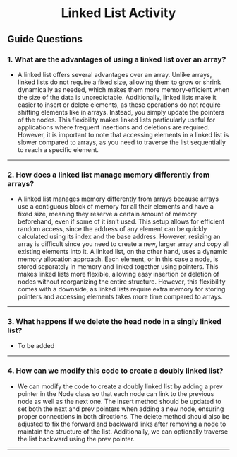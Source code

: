 <div align="center">

# Linked List Activity

</div>

## Guide Questions

### 1. **What are the advantages of using a linked list over an array?**
- A linked list offers several advantages over an array. Unlike arrays, linked lists do not require a fixed size, allowing them to grow or shrink dynamically as needed, which makes them more memory-efficient when the size of the data is unpredictable. Additionally, linked lists make it easier to insert or delete elements, as these operations do not require shifting elements like in arrays. Instead, you simply update the pointers of the nodes. This flexibility makes linked lists particularly useful for applications where frequent insertions and deletions are required. However, it is important to note that accessing elements in a linked list is slower compared to arrays, as you need to traverse the list sequentially to reach a specific element.

---

### 2. **How does a linked list manage memory differently from arrays?**
- A linked list manages memory differently from arrays because arrays use a contiguous block of memory for all their elements and have a fixed size, meaning they reserve a certain amount of memory beforehand, even if some of it isn’t used. This setup allows for efficient random access, since the address of any element can be quickly calculated using its index and the base address. However, resizing an array is difficult since you need to create a new, larger array and copy all existing elements into it. A linked list, on the other hand, uses a dynamic memory allocation approach. Each element, or in this case a node, is stored separately in memory and linked together using pointers. This makes linked lists more flexible, allowing easy insertion or deletion of nodes without reorganizing the entire structure. However, this flexibility comes with a downside, as linked lists require extra memory for storing pointers and accessing elements takes more time compared to arrays.

---

### 3. **What happens if we delete the head node in a singly linked list?**
- To be added

---

### 4. **How can we modify this code to create a doubly linked list?**
- We can modify the code to create a doubly linked list by adding a prev pointer in the Node class so that each node can link to the previous node as well as the next one. The insert method should be updated to set both the next and prev pointers when adding a new node, ensuring proper connections in both directions. The delete method should also be adjusted to fix the forward and backward links after removing a node to maintain the structure of the list. Additionally, we can optionally traverse the list backward using the prev pointer.

---
